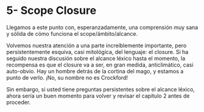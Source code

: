 # 5- Scope Closure

Llegamos a este punto con, esperanzadamente, una comprensión muy sana y sólida de cómo funciona el scope/ámbito/alcance.

Volvemos nuestra atención a una parte increíblemente importante, pero persistentemente esquiva, casi mitológica, del lenguaje: el closure. Si ha seguido nuestra discusión sobre el alcance léxico hasta el momento, la recompensa es que el closure va a ser, en gran medida, anticlimático, casi auto-obvio. Hay un hombre detrás de la cortina del mago, y estamos a punto de verlo. ¡No, su nombre no es Crockford!

Sin embargo, si usted tiene preguntas persistentes sobre el alcance léxico, ahora sería un buen momento para volver y revisar el capítulo 2 antes de proceder.

